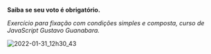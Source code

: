 **Saiba se seu voto é obrigatório.**

*Exercício para fixação com condições simples e composta, curso de JavaScript Gustavo Guanabara.*

<img src="D:\Users\User\Pictures\Screenpresso\2022-01-31_12h30_43.gif" alt="2022-01-31_12h30_43"  />